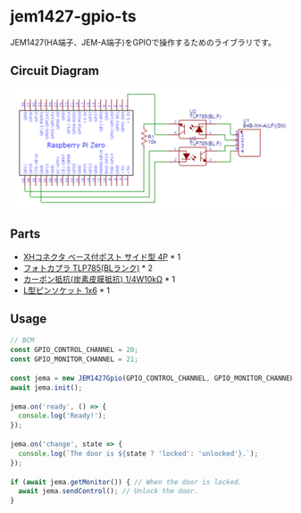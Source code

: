 # jem1427-gpio-ts

JEM1427(HA端子、JEM-A端子)をGPIOで操作するためのライブラリです。

## Circuit Diagram
!["Circuit Diagram"](images/circuit-diagram.png)

## Parts
* [XHコネクタ ベース付ポスト サイド型 4P](https://akizukidenshi.com/catalog/g/gC-12842/) * 1
* [フォトカプラ TLP785(BLランク)](https://akizukidenshi.com/catalog/g/gI-09846/) * 2
* [カーボン抵抗(炭素皮膜抵抗) 1/4W10kΩ](https://akizukidenshi.com/catalog/g/gR-25103/) * 1
* [L型ピンソケット 1x6](https://akizukidenshi.com/catalog/g/gC-09862/) * 1

## Usage
```ts
// BCM
const GPIO_CONTROL_CHANNEL = 20;
const GPIO_MONITOR_CHANNEL = 21;

const jema = new JEM1427Gpio(GPIO_CONTROL_CHANNEL, GPIO_MONITOR_CHANNEL);
await jema.init();

jema.on('ready', () => {
  console.log('Ready!');
});

jema.on('change', state => {
  console.log(`The door is ${state ? 'locked': 'unlocked'}.`);
});

if (await jema.getMonitor()) { // When the door is locked.
  await jema.sendControl(); // Unlock the door.
}
```
